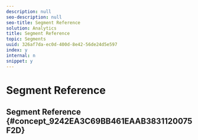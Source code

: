```yaml
---
description: null
seo-description: null
seo-title: Segment Reference
solution: Analytics
title: Segment Reference
topic: Segments
uuid: 326af7da-ec0d-400d-8e42-56de24d5e597
index: y
internal: n
snippet: y
---
```


# Segment Reference

## Segment Reference {#concept_9242EA3C69BB461EAAB3831120075F2D}

